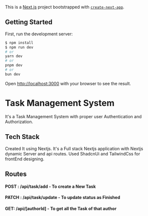 This is a [Next.js](https://nextjs.org/) project bootstrapped with [`create-next-app`](https://github.com/vercel/next.js/tree/canary/packages/create-next-app).

## Getting Started

First, run the development server:

```bash
$ npm install  
$ npm run dev
# or
yarn dev
# or
pnpm dev
# or
bun dev
```

Open [http://localhost:3000](http://localhost:3000) with your browser to see the result.

# Task Management System

It's a Task Management System with proper user Authentication and Authorization.


## Tech Stack

Created It using Nextjs. It's a Full stack Nextjs application with Nextjs dynamic Server and api routes. Used ShadcnUi and TailwindCss for frontEnd designing.
## Routes

#### POST : /api/task/add - To create a New Task
#### PATCH : /api/task/update - To update status as Finished
#### GET: /api/[authorId] - To get all the Task of that author
